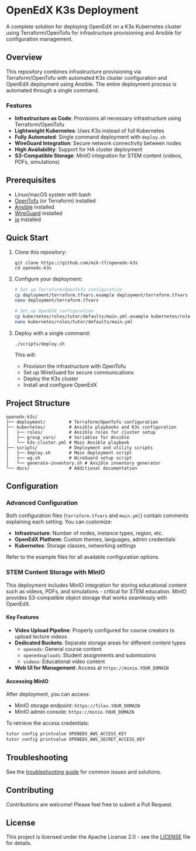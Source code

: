 # OpenEdX K3s Deployment

A complete solution for deploying OpenEdX on a K3s Kubernetes cluster using Terraform/OpenTofu for infrastructure provisioning and Ansible for configuration management.

## Overview

This repository combines infrastructure provisioning via Terraform/OpenTofu with automated K3s cluster configuration and OpenEdX deployment using Ansible. The entire deployment process is automated through a single command.

### Features

- **Infrastructure as Code**: Provisions all necessary infrastructure using Terraform/OpenTofu
- **Lightweight Kubernetes**: Uses K3s instead of full Kubernetes
- **Fully Automated**: Single command deployment with `deploy.sh`
- **WireGuard Integration**: Secure network connectivity between nodes
- **High Availability**: Support for HA cluster deployment
- **S3-Compatible Storage**: MinIO integration for STEM content (videos, PDFs, simulations)

## Prerequisites

- Linux/macOS system with bash
- [OpenTofu](https://opentofu.org/) (or Terraform) installed
- [Ansible](https://www.ansible.com/) installed
- [WireGuard](https://www.wireguard.com/) installed
- [jq](https://stedolan.github.io/jq/) installed

## Quick Start

1. Clone this repository:
   ```
   git clone https://github.com/mik-tf/openedx-k3s
   cd openedx-k3s
   ```

2. Configure your deployment:
   ```bash
   # Set up Terraform/OpenTofu configuration
   cp deployment/terraform.tfvars.example deployment/terraform.tfvars
   nano deployment/terraform.tfvars
   
   # Set up OpenEdX configuration
   cp kubernetes/roles/tutor/defaults/main.yml.example kubernetes/roles/tutor/defaults/main.yml
   nano kubernetes/roles/tutor/defaults/main.yml
   ```

3. Deploy with a single command:
   ```
   ./scripts/deploy.sh
   ```

   This will:
   - Provision the infrastructure with OpenTofu
   - Set up WireGuard for secure communications
   - Deploy the K3s cluster
   - Install and configure OpenEdX

## Project Structure

```
openedx-k3s/
├── deployment/         # Terraform/OpenTofu configuration
├── kubernetes/         # Ansible playbooks and K3s configuration
│   ├── roles/          # Ansible roles for cluster setup
│   ├── group_vars/     # Variables for Ansible
│   └── k3s-cluster.yml # Main Ansible playbook
├── scripts/            # Deployment and utility scripts
│   ├── deploy.sh       # Main deployment script
│   ├── wg.sh           # WireGuard setup script
│   └── generate-inventory.sh # Ansible inventory generator
└── docs/               # Additional documentation
```

## Configuration

### Advanced Configuration

Both configuration files (`terraform.tfvars` and `main.yml`) contain comments explaining each setting. You can customize:

- **Infrastructure**: Number of nodes, instance types, region, etc.
- **OpenEdX Platform**: Custom themes, languages, admin credentials
- **Kubernetes**: Storage classes, networking settings

Refer to the example files for all available configuration options.

### STEM Content Storage with MinIO

This deployment includes MinIO integration for storing educational content such as videos, PDFs, and simulations - critical for STEM education. MinIO provides S3-compatible object storage that works seamlessly with OpenEdX.

#### Key Features

- **Video Upload Pipeline**: Properly configured for course creators to upload lecture videos
- **Dedicated Buckets**: Separate storage areas for different content types
  - `openedx`: General course content
  - `openedxuploads`: Student assignments and submissions
  - `videos`: Educational video content
- **Web UI for Management**: Access at `https://minio.YOUR_DOMAIN`

#### Accessing MinIO

After deployment, you can access:
- MinIO storage endpoint: `https://files.YOUR_DOMAIN`
- MinIO admin console: `https://minio.YOUR_DOMAIN`

To retrieve the access credentials:
```bash
tutor config printvalue OPENEDX_AWS_ACCESS_KEY
tutor config printvalue OPENEDX_AWS_SECRET_ACCESS_KEY
```

## Troubleshooting

See the [troubleshooting guide](docs/troubleshooting.md) for common issues and solutions.

## Contributing

Contributions are welcome! Please feel free to submit a Pull Request.

## License

This project is licensed under the Apache License 2.0 - see the [LICENSE](LICENSE) file for details.

